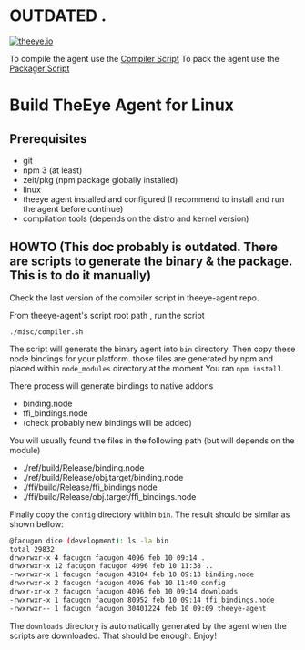 # OUTDATED .

[![theeye.io](/en/images/logo-theeye-theOeye-logo2.png)](https://theeye.io/en/index.html)

To compile the agent use the [Compiler Script](https://github.com/interactar/theeye-agent/blob/master/misc/compiler.sh)
To pack the agent use the [Packager Script](https://github.com/interactar/theeye-agent/blob/master/misc/packager.sh)

# Build TheEye Agent for Linux

## Prerequisites

* git
* npm 3 (at least)
* zeit/pkg (npm package globally installed)
* linux
* theeye agent installed and configured (I recommend to install and run the agent before continue)
* compilation tools (depends on the distro and kernel version)

## HOWTO (This doc probably is outdated. There are scripts to generate the binary & the package. This is to do it manually)

Check the last version of the compiler script in theeye-agent repo.

From theeye-agent's script root path , run the script

`./misc/compiler.sh`

The script will generate the binary agent into `bin` directory.
Then copy these node bindings for your platform. those files are generated by npm and placed within `node_modules` directory
at the moment You ran `npm install`.

There process will generate bindings to native addons

* binding.node
* ffi_bindings.node
* (check probably new bindings will be added)

You will usually found the files in the following path (but will depends on the module)

* ./ref/build/Release/binding.node
* ./ref/build/Release/obj.target/binding.node
* ./ffi/build/Release/ffi_bindings.node
* ./ffi/build/Release/obj.target/ffi_bindings.node


Finally copy the `config` directory within `bin`. The result should be similar as shown bellow:

```bash
@facugon dice (development): ls -la bin
total 29832
drwxrwxr-x 4 facugon facugon 4096 feb 10 09:14 .
drwxrwxr-x 12 facugon facugon 4096 feb 10 11:38 ..
-rwxrwxr-x 1 facugon facugon 43104 feb 10 09:13 binding.node
drwxrwxr-x 2 facugon facugon 4096 feb 10 11:40 config
drwxr-xr-x 2 facugon facugon 4096 feb 10 09:14 downloads
-rwxrwxr-x 1 facugon facugon 80952 feb 10 09:14 ffi_bindings.node
-rwxrwxr-- 1 facugon facugon 30401224 feb 10 09:09 theeye-agent
```

The `downloads` directory is automatically generated by the agent when the scripts are downloaded.
That should be enough. Enjoy!
